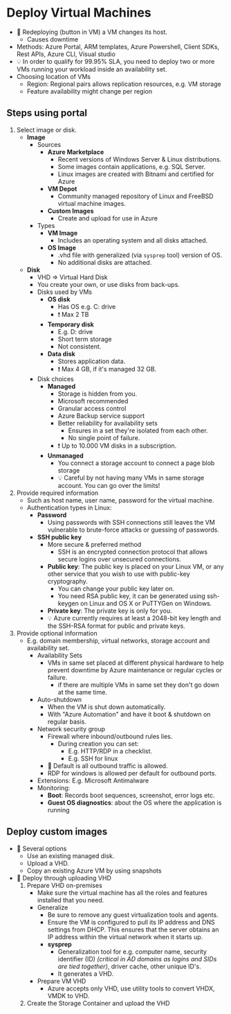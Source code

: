 # Deploy Virtual Machines

- 📝 Redeploying (button in VM) a VM changes its host.
  - Causes downtime
- Methods: Azure Portal, ARM templates, Azure Powershell, Client SDKs, Rest APIs, Azure CLI, Visual studio
- 💡 In order to qualify for 99.95% SLA, you need to deploy two or more VMs running your workload inside an availability set.
- Choosing location of VMs
  - Region: Regional pairs allows replication resources, e.g. VM storage
  - Feature availability might change per region

## Steps using portal

1. Select image or disk.
   - **Image**
     - Sources
       - **Azure Marketplace**
         - Recent versions of Windows Server & Linux distributions.
         - Some images contain applications, e.g. SQL Server.
         - Linux images are created with Bitnami and certified for Azure
       - **VM Depot**
         - Community managed repository of Linux and FreeBSD virtual machine images.
       - **Custom Images**
         - Create and upload for use in Azure
     - Types
       - **VM Image**
         - Includes an operating system and all disks attached.
       - **OS Image**
         - .vhd file with generalized (via `sysprep` tool) version of OS.
         - No additional disks are attached.
   - **Disk**
     - VHD => Virtual Hard Disk
     - You create your own, or use disks from back-ups.
     - Disks used by VMs
       - **OS disk**
         - Has OS e.g. C: drive
         - ❗ Max 2 TB
       - **Temporary disk**
         - E.g. D: drive
         - Short term storage
         - Not consistent.
       - **Data disk**
         - Stores application data.
         - ❗ Max 4 GB, if it's managed 32 GB.
     - Disk choices
       - **Managed**
         - Storage is hidden from you.
         - Microsoft recommended
         - Granular access control
         - Azure Backup service support
         - Better reliability for availability sets
           - Ensures in a set they're isolated from each other.
           - No single point of failure.
         - ❗ Up to 10.000 VM disks in a subscription.
       - **Unmanaged**
         - You connect a storage account to connect a page blob storage
         - 💡 Careful by not having many VMs in same storage account. You can go over the limits!
2. Provide required information
   - Such as host name, user name, password for the virtual machine.
   - Authentication types in Linux:
     - **Password**
       - Using passwords with SSH connections still leaves the VM vulnerable to brute-force attacks or guessing of passwords.
     - **SSH public key**
       - More secure & preferred method
         - SSH is an encrypted connection protocol that allows secure logins over unsecured connections.
       - **Public key**: The public key is placed on your Linux VM, or any other service that you wish to use with public-key cryptography.
         - You can change your public key later on.
         - You need RSA public key, it can be generated using ssh-keygen on Linux and OS X or PuTTYGen on Windows.
       - **Private key**: The private key is only for you.
       - 💡 Azure currently requires at least a 2048-bit key length and the SSH-RSA format for public and private keys.
3. Provide optional information
   - E.g. domain membership, virtual networks, storage account and availability set.
     - Availability Sets
       - VMs in same set placed at different physical hardware to help prevent downtime by Azure maintenance or regular cycles or failure.
         - if there are multiple VMs in same set they don't go down at the same time.
     - Auto-shutdown
       - When the VM is shut down automatically.
       - With "Azure Automation" and have it boot & shutdown on regular basis.
     - Network security group
       - Firewall where inbound/outbound rules lies.
         - During creation you  can set:
           - E.g. HTTP/RDP in a checklist.
           - E.g. SSH for linux
       - 📝 Default is all outbound traffic is allowed.
       - RDP for windows is allowed per default for outbound ports.
     - Extensions: E.g. Microsoft Antimalware
     - Monitoring:
       - **Boot**: Records boot sequences, screenshot, error logs etc.
       - **Guest OS diagnostics**: about the OS where the application is running

## Deploy custom images

- 📝 Several options
  - Use an existing managed disk.
  - Upload a VHD.
  - Copy an existing Azure VM by using snapshots
- 📝 Deploy through uploading VHD
  1. Prepare VHD on-premises
     - Make sure the virtual machine has all the roles and features installed that you need.
     - Generalize
       - Be sure to remove any guest virtualization tools and agents.
       - Ensure the VM is configured to pull its IP address and DNS settings from DHCP. This ensures that the server obtains an IP address within the virtual network when it starts up.
       - **sysprep**
         - Generalization tool for e.g. computer name, security identifier (ID) *(critical in AD domains as logins and SIDs are tied together)*, driver cache, other unique ID's.
         - It generates a VHD.
     - Prepare VM VHD
       - Azure accepts only VHD, use utility tools to convert VHDX, VMDK to VHD.
  2. Create the Storage Container and upload the VHD
